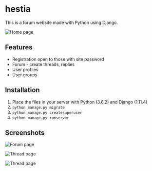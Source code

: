 # hestia
This is a forum website made with Python using Django.

![Home page](https://4.bp.blogspot.com/-dB9TCv8nomE/WcMdKhlVBJI/AAAAAAAABtM/1YtsipzVtN8UY6-bFHqw5Fr3ZlouCSDfACLcBGAs/s1600/hestia.gif.gif)

## Features

* Registration open to those with site password
* Forum - create threads, replies
* User profiles
* User groups

## Installation
1. Place the files in your server with Python (3.6.2) and Django (1.11.4)
2. `python manage.py migrate`
3. `python manage.py createsuperuser`
4. `python manage.py runserver`

## Screenshots

![Forum page](https://3.bp.blogspot.com/-_8bK1bIVC0g/WcaQ0PYmnrI/AAAAAAAABuQ/Yxzf_nL-Zz0MWHbOmW1iDpltKPPPQBzqwCK4BGAYYCw/s1600/ss%2B%25282017-09-21%2Bat%2B07.18.24%2529.png)

![Thread page](https://4.bp.blogspot.com/-87ZayG_CNro/WcaQ0p5pbmI/AAAAAAAABuY/Bi6RmknhAoQDgUcMusom6tOKQBgNb3eGwCK4BGAYYCw/s1600/ss%2B%25282017-09-21%2Bat%2B07.37.13%2529.png)

![Thread page](https://2.bp.blogspot.com/-1hq5MiS9-sE/WcaQvzxCtTI/AAAAAAAABuI/x9beMB8ahWcIiOLyiVVTTu6D2HoBelHXQCK4BGAYYCw/s1600/ss%2B%25282017-09-21%2Bat%2B07.58.23%2529.png)
